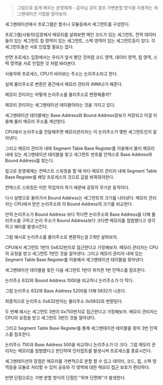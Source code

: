 > 그림으로 쉽게 배우는 운영체제 - 감자님 강의 참조
가변분할 방식을 이용하는 세그멘테이션 기법을 알아보자.

세그멘테이션에서 프로그램은 함수나 모듈등에서 세그먼트를 구성한다.

프로그램(사용자)입장에서 메모리를 살펴보면 메인 코드가 있는 세그먼트, 전역 데이터들이 있는 세그먼트 힙 영역이 있는 세그먼트, 스택 영역이 있는 세그먼트등이 있다. 각 세그먼트들은 서로 인접할 필요는 없다.

반면 프로세스 입장에서는 우리가 앞서 봤던 것처럼 코드 영역, 데이터 영역, 힙 영역, 스택 영역을 서로 인접한 것 처럼 바라본다.

사용자와 프로세스, CPU가 바라보는 주소는 논리주소라고 한다.

실제 물리주소로 변환은 중간에서 메모리 관리자 (MMU)가 해준다.

메모리 관리자는 어떻게 논리주소를 물리주소로 변환해줄까?

메모리 관리자는 세그멘테이션 테이블이라는 것을 가지고 있다.

세그멘테이션 테이블에는 Base Address와 Bound Address정보가 저장되고 이걸 이용해 물리 메모리 주소를 계산한다.

CPU에서 논리주소를 전달해주면 메모리관리자는 이 논리주소가 몇번 세그먼트인지 알아낸다.

그리고 메모리 관리자 내에 Segment Table Base Register를 이용해서 물리 메모리내에 있는 세그멘테이션 테이블을 찾고 세그먼트 번호를 인덱스로 Base Address와 Bound Address를 찾는다.

참고로 운영체제는 컨텍스트 스위칭을 할 때 마다 메모리 관리자 내에 Segment Table Base Register를 해당 프로세스의 것으로 값을 바꿔줘야한다.

컨텍스트 스위칭은 이런 작업까지 하기 때문에 굉장히 무거운 동작이다.

다시 설명으로 돌아가서 Bound Address는 세그먼트의 크기를 나타낸다.
메모리 관리자는 CPU에서 받은 논리주소와 이 Bound Address의 크기를 비교한다.

만약 논리주소가 Bound Address 보다 작다면 논리주소와 Base Address를 더해 물리주소를 구하고 논리 주소가 Bound Address보다 크다면 메모리를 침범했다고 생각하고 에러를 발생시킨다.

그럼 예시로 논리주소를 물리주소로 변환하는걸 2개만 살펴보자.

CPU에서 세그먼트 1번이 0x632번지로 접근한다고 가정해보자.
메모리 관리자는 CPU의 요청을 받고 세그먼트 1번인 것을 알아낸다.
그리고 메모리 관리자 내에 있는 Segment Table Base Register를 이용해서 세그멘테이션 테이블을 찾아낸다.

세그멘테이션 테이블을 찾은 다음 세그먼트 1번이 위치한 1번 인덱스를 참조한다.

논리주소 632와 Bound Address 1000을 비교하니 논리주소가 더 작다.

그럼 논리주소 632와 Base Address 5200을 더해 5832가 나온다.

최종적으로 논리주소 0x632번지는 물리주소 0x5832로 변환된다.

두 번째 예시는 세그먼트 3번이 0x750번지로 접근한다고 가정해보자.
메모리 관리자는 CPU의 요청을 받고 세그먼트 3번인 것을 알아낸다.

그리고 Segment Table Base Register를 통해 세그멘테이션 테이블을 찾아 3번 인덱스를 참조한다.

논리주소 750과 Base Address 500을 비교하니 논리주소가 더 크다.
그럼 메모리 관리자는 메모리를 침범했다고 판단하여 인터럽트를 발생시켜 프로세스를 종료시킨다.

세그멘테이션의 장점은 메모리를 가변적으로 분할 할 수 있고 데이터, 코드, 힙, 스택 영역등을 모듈로 처리할 수 있어 공유와 각 영역에 대한 메모리 접근 보호가 편리하다.

반면 단점으로는 가변 분할 방식의 단점인 "외부 단편화"가 발생한다.







